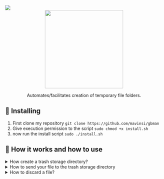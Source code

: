 
<img src="https://img.shields.io/badge/Made%20with-Bash-1f425f.svg">

<div id="header" align="center">
    <img width="250" src="https://media0.giphy.com/media/l3y66DUgpND7AohGS2/200w.gif?cid=82a1493bphdpqia18ll7exnm8k9xpia58ttp8rr4mijoz6g9&rid=200w.gif&ct=s">
  
Automates/facilitates creation of temporary file folders.
  </div>
  
  
## 💭 Installing
1. First clone my repository ``git clone https://github.com/mavinsi/gbman``
2. Give execution permission to the script ``sudo chmod +x install.sh``
3. now run the install script ``sudo ./install.sh``
## 🚮 How it works and how to use


<details>
    <summary>How create a trash storage directory?</summary>
<br>
To create your directory to throw your garbage is very simple just type: ``gbman create`` or ``gbman cr``
    
```
> gbman create 
[GarbageMan] - Created garbage collection directory.
```
    
</details>



<details>
    <summary>How to send your file to the trash storage directory</summary>
<br>
To upload your file to the collection directory, just type: ``gbman get filename/directory``
    
```
> gbman get useless_files.jar
[GarbageMan] - Looking for useless_files.jar
[GarbageMan]  - trash collected
```
    
</details>



<details>
    <summary>How to discard a file?</summary>
<br>
To dispose of your garbage, in gbman we have 2 options, a light one where your files are sent to /tmp/
on your system and another where they are automatically removed.
 <hr>
    
To soft clean just type: ``gbman clean`` or ``gbman cl``
```
> gbman clean
[GarbageMan] - I found 1 trash's files
[GarbageMan]  - Your garbage has been collected    
```
 
<br>
    
To hard clean just type: ``gbman cleanf`` or  ``gbman clr``
```
> gbman cleanf
[GarbageMan] - i found 1 trash's files
[GarbageMan]  - incinerate your trash
 ```
</details>
